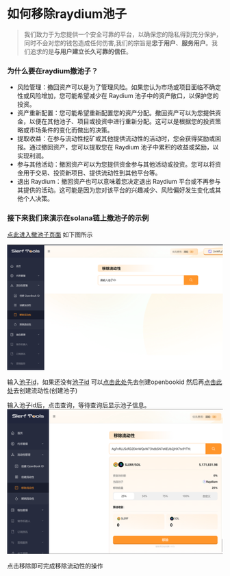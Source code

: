 # 如何移除raydium池子
>我们致力于为您提供一个安全可靠的平台，以确保您的隐私得到充分保护，同时不会对您的钱包造成任何伤害,我们的宗旨是**忠于用户**、**服务用户**。我们追求的是**与用户建立长久可靠的信任**。

### 为什么要在raydium撤池子？
- 风险管理：撤回资产可以是为了管理风险。如果您认为市场或项目面临不确定性或风险增加，您可能希望减少在 Raydium 池子中的资产敞口，以保护您的投资。
- 资产重新配置：您可能希望重新配置您的资产分配。撤回资产可以为您提供资金，以便在其他池子、项目或投资中进行重新分配。这可以是根据您的投资策略或市场条件的变化而做出的决策。
- 提取收益：在参与流动性挖矿或其他提供流动性的活动时，您会获得奖励或回报。通过撤回资产，您可以提取您在 Raydium 池子中累积的收益或奖励，以实现利润。
- 参与其他活动：撤回资产可以为您提供资金参与其他活动或投资。您可以将资金用于交易、投资新项目、提供流动性到其他平台等。
- 退出 Raydium：撤回资产也可以意味着您决定退出 Raydium 平台或不再参与其提供的活动。这可能是因为您对该平台的兴趣减少、风险偏好发生变化或其他个人决策。

### 接下来我们来演示在solana链上撤池子的示例

[点此进入撤池子页面](https://slerf.tools/lp/remove) 如下图所示


![Alt text](./img/remoteLP_1.jpg)

输入[池子id](https://slerf.tools/lp/add)，如果还没有[池子id](https://slerf.tools/lp/add) 可以[点击此处](https://slerf.tools/lp/openbook)先去创建openbookid  然后再[点击此处](https://slerf.tools/lp/add)去创建流动性(创建池子)

输入池子id后，点击查询，等待查询后显示池子信息。
![Alt text](./img/remoteLP_2.jpg)

点击移除即可完成移除流动性的操作